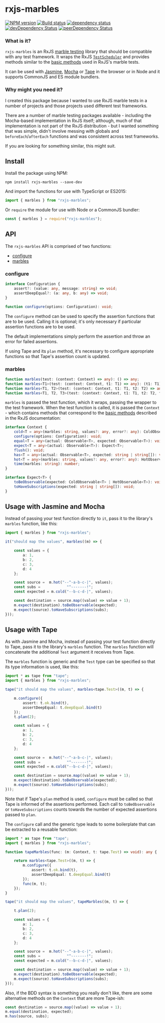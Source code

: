 # rxjs-marbles

[![NPM version](https://img.shields.io/npm/v/rxjs-marbles.svg)](https://www.npmjs.com/package/rxjs-marbles)
[![Build status](https://img.shields.io/travis/cartant/rxjs-marbles.svg)](http://travis-ci.org/cartant/rxjs-marbles)
[![dependency status](https://img.shields.io/david/cartant/rxjs-marbles.svg)](https://david-dm.org/cartant/rxjs-marbles)
[![devDependency Status](https://img.shields.io/david/dev/cartant/rxjs-marbles.svg)](https://david-dm.org/cartant/rxjs-marbles#info=devDependencies)
[![peerDependency Status](https://img.shields.io/david/peer/cartant/rxjs-marbles.svg)](https://david-dm.org/cartant/rxjs-marbles#info=peerDependencies)

### What is it?

`rxjs-marbles` is an RxJS [marble testing](https://github.com/ReactiveX/rxjs/blob/master/doc/writing-marble-tests.md) library that should be compatible with any test framework. It wraps the RxJS [`TestScheduler`](https://github.com/ReactiveX/rxjs/blob/5.4.2/src/testing/TestScheduler.ts) and provides methods similar to the [basic methods](https://github.com/ReactiveX/rxjs/blob/master/doc/writing-marble-tests.md#basic-methods) used in RxJS's marble tests.

It can be used with [Jasmine](https://github.com/jasmine/jasmine), [Mocha](https://github.com/mochajs/mocha) or [Tape](https://github.com/substack/tape) in the browser or in Node and it supports CommonJS and ES module bundlers.

### Why might you need it?

I created this package because I wanted to use RxJS marble tests in a number of projects and those projects used different test frameworks.

There are a number of marble testing packages available - including the Mocha-based implementation in RxJS itself; although, much of that implementation is not part of the RxJS distribution - but I wanted something that was simple, didn't involve messing with globals and `beforeEach`/`afterEach` functions and was consistent across test frameworks.

If you are looking for something similar, this might suit.

## Install

Install the package using NPM:

```
npm install rxjs-marbles --save-dev
```

And import the functions for use with TypeScript or ES2015:

```js
import { marbles } from "rxjs-marbles";
```

Or `require` the module for use with Node or a CommonJS bundler:

```js
const { marbles } = require("rxjs-marbles");
```

## API

The `rxjs-marbles` API is comprised of two functions:

* [configure](#configure)
* [marbles](#marbles)

<a name="configure"></a>

### configure

```ts
interface Configuration {
    assert?: (value: any, message: string) => void;
    assertDeepEqual?: (a: any, b: any) => void;
}

function configure(options: Configuration): void;
```

The `configure` method can be used to specify the assertion functions that are to be used. Calling it is optional; it's only necessary if particular assertion functions are to be used.

The default implementations simply perform the assertion and throw an error for failed assertions.

If using Tape and its `plan` method, it's necessary to configure appropriate functions so that Tape's assertion count is updated.

<a name="marbles"></a>

### marbles

```ts
function marbles(test: (context: Context) => any): () => any;
function marbles<T1>(test: (context: Context, t1: T1) => any): (t1: T1) => any;
function marbles<T1, T2>(test: (context: Context, t1: T1, t2: T2) => any): (t1: T1, t2: T2) => any;
function marbles<T1, T2, T3>(test: (context: Context, t1: T1, t2: T2, t3: T3) => any): (t1: T1, t2: T2, t3: T3) => any;
```

`marbles` is passed the test function, which it wraps, passing the wrapper to the test framework. When the test function is called, it is passed the `Context` - which contains methods that correspond to the [basic methods](https://github.com/ReactiveX/rxjs/blob/master/doc/writing-marble-tests.md#basic-methods) described in the RxJS documentation:

```ts
interface Context {
    cold<T = any>(marbles: string, values?: any, error?: any): ColdObservable<T>;
    configure(options: Configuration): void;
    equal<T = any>(actual: Observable<T>, expected: Observable<T>): void;
    expect<T = any>(actual: Observable<T>): Expect<T>;
    flush(): void;
    has<T = any>(actual: Observable<T>, expected: string | string[]): void;
    hot<T = any>(marbles: string, values?: any, error?: any): HotObservable<T>;
    time(marbles: string): number;
}

interface Expect<T> {
    toBeObservable(expected: ColdObservable<T> | HotObservable<T>): void;
    toHaveSubscriptions(expected: string | string[]): void;
}
```

## Usage with Jasmine and Mocha

Instead of passing your test function directly to `it`, pass it to the library's `marbles` function, like this:

```ts
import { marbles } from "rxjs-marbles";

it("should map the values", marbles((m) => {

    const values = {
        a: 1,
        b: 2,
        c: 3,
        d: 4
    };

    const source =  m.hot("--^-a-b-c-|", values);
    const subs =            "^-------!";
    const expected = m.cold("--b-c-d-|", values);

    const destination = source.map((value) => value + 1);
    m.expect(destination).toBeObservable(expected);
    m.expect(source).toHaveSubscriptions(subs);
}));
```

## Usage with Tape

As with Jasmine and Mocha, instead of passing your test function directly to Tape, pass it to the library's `marbles` function. The `marbles` function will concatenate the additional `Test` argument it receives from Tape.

The `marbles` function is generic and the `Test` type can be specified so that its type information is used, like this:

```ts
import * as tape from "tape";
import { marbles } from "rxjs-marbles";

tape("it should map the values", marbles<tape.Test>((m, t) => {

    m.configure({
        assert: t.ok.bind(t),
        assertDeepEqual: t.deepEqual.bind(t)
    });
    t.plan(2);

    const values = {
        a: 1,
        b: 2,
        c: 3,
        d: 4
    };

    const source =  m.hot("--^-a-b-c-|", values);
    const subs =            "^-------!";
    const expected = m.cold("--b-c-d-|", values);

    const destination = source.map((value) => value + 1);
    m.expect(destination).toBeObservable(expected);
    m.expect(source).toHaveSubscriptions(subs);
}));
```

Note that if Tape's `plan` method is used, `configure` must be called so that Tape is informed of the assertions performed. Each call to `toBeObservable` or `toHaveSubscriptions` counts towards the number of expected assertions passed to `plan`.

The `configure` call and the generic type leads to some boilerplate that can be extracted to a reusable function:

```ts
import * as tape from "tape";
import { marbles } from "rxjs-marbles";

function tapeMarbles(func: (m: Context, t: tape.Test) => void): any {

    return marbles<tape.Test>((m, t) => {
        m.configure({
            assert: t.ok.bind(t),
            assertDeepEqual: t.deepEqual.bind(t)
        });
        func(m, t);
    });
}

tape("it should map the values", tapeMarbles((m, t) => {

    t.plan(2);

    const values = {
        a: 1,
        b: 2,
        c: 3,
        d: 4
    };

    const source =  m.hot("--^-a-b-c-|", values);
    const subs =            "^-------!";
    const expected = m.cold("--b-c-d-|", values);

    const destination = source.map((value) => value + 1);
    m.expect(destination).toBeObservable(expected);
    m.expect(source).toHaveSubscriptions(subs);
}));
```

Also, if the BDD syntax is something you really don't like, there are some alternative methods on the `Context` that are more Tape-ish:

```ts
const destination = source.map((value) => value + 1);
m.equal(destination, expected);
m.has(source, subs);
```
